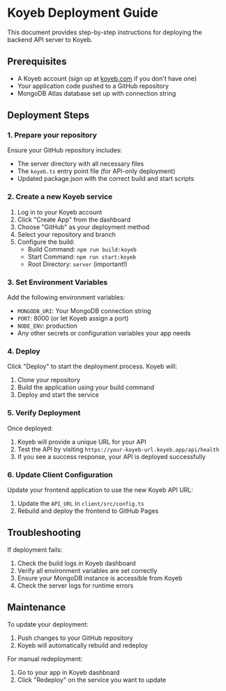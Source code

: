 # Koyeb Deployment Guide

This document provides step-by-step instructions for deploying the backend API server to Koyeb.

## Prerequisites

- A Koyeb account (sign up at [koyeb.com](https://koyeb.com) if you don't have one)
- Your application code pushed to a GitHub repository
- MongoDB Atlas database set up with connection string

## Deployment Steps

### 1. Prepare your repository

Ensure your GitHub repository includes:
- The server directory with all necessary files
- The `koyeb.ts` entry point file (for API-only deployment)
- Updated package.json with the correct build and start scripts

### 2. Create a new Koyeb service

1. Log in to your Koyeb account
2. Click "Create App" from the dashboard
3. Choose "GitHub" as your deployment method
4. Select your repository and branch
5. Configure the build:
   - Build Command: `npm run build:koyeb`
   - Start Command: `npm run start:koyeb`
   - Root Directory: `server` (important!)

### 3. Set Environment Variables

Add the following environment variables:
- `MONGODB_URI`: Your MongoDB connection string
- `PORT`: 8000 (or let Koyeb assign a port)
- `NODE_ENV`: production
- Any other secrets or configuration variables your app needs

### 4. Deploy

Click "Deploy" to start the deployment process. Koyeb will:
1. Clone your repository
2. Build the application using your build command
3. Deploy and start the service

### 5. Verify Deployment

Once deployed:
1. Koyeb will provide a unique URL for your API
2. Test the API by visiting `https://your-koyeb-url.koyeb.app/api/health`
3. If you see a success response, your API is deployed successfully

### 6. Update Client Configuration

Update your frontend application to use the new Koyeb API URL:
1. Update the `API_URL` in `client/src/config.ts`
2. Rebuild and deploy the frontend to GitHub Pages

## Troubleshooting

If deployment fails:
1. Check the build logs in Koyeb dashboard
2. Verify all environment variables are set correctly
3. Ensure your MongoDB instance is accessible from Koyeb
4. Check the server logs for runtime errors

## Maintenance

To update your deployment:
1. Push changes to your GitHub repository
2. Koyeb will automatically rebuild and redeploy

For manual redeployment:
1. Go to your app in Koyeb dashboard
2. Click "Redeploy" on the service you want to update
